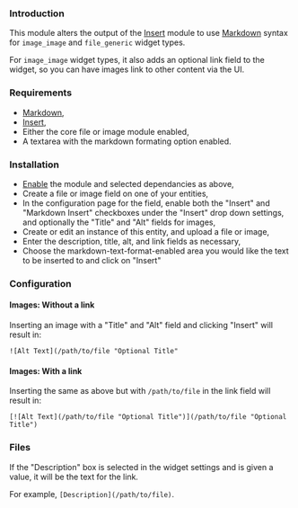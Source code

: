 ### Introduction ###

This module alters the output of the [Insert](http://drupal.org/project/insert)
module to use [Markdown](http://drupal.org/project/markdown) syntax for
`image_image` and `file_generic` widget types.

For `image_image` widget types, it also adds an optional link field to the
widget, so you can have images link to other content via the UI.

### Requirements ###

- [Markdown](https://drupal.org/project/markdown),
- [Insert](https://drupa.org/project/insert),
- Either the core file or image module enabled,
- A textarea with the markdown formating option enabled.

### Installation ###

- [Enable](https://drupal.org/documentation/install/modules-themes/modules-7)
  the module and selected dependancies as above,
- Create a file or image field on one of your entities,
- In the configuration page for the field, enable both the "Insert" and
  "Markdown Insert" checkboxes under the "Insert" drop down settings,
  and optionally the "Title" and "Alt" fields for images,
- Create or edit an instance of this entity, and upload a file or image,
- Enter the description, title, alt, and link fields as necessary,
- Choose the markdown-text-format-enabled area you would like the text to
  be inserted to and click on "Insert"

### Configuration ###

#### Images: Without a link ####

Inserting an image with a "Title" and "Alt" field and clicking "Insert" will
result in:

`![Alt Text](/path/to/file "Optional Title"`

#### Images: With a link ####

Inserting the same as above but with `/path/to/file` in the link field will
result in:

`[![Alt Text](/path/to/file "Optional Title")](/path/to/file "Optional Title")`

### Files ###

If the "Description" box is selected in the widget settings and is given a
value, it will be the text for the link.

For example, `[Description](/path/to/file)`.
